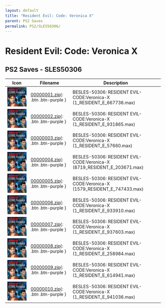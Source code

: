 ```yaml
---
layout: default
title: "Resident Evil: Code: Veronica X"
parent: PS2 Saves
permalink: PS2/SLES50306/
---
```

# Resident Evil: Code: Veronica X

## PS2 Saves - SLES50306

| Icon | Filename | Description |
|------|----------|-------------|
| ![Resident Evil: Code: Veronica X](icon0.png) | [00000001.zip](00000001.zip){: .btn .btn-purple } | BESLES-50306: RESIDENT EVIL-CODE:Veronica-X (1_RESIDENT_E_667736.max) |
| ![Resident Evil: Code: Veronica X](icon0.png) | [00000002.zip](00000002.zip){: .btn .btn-purple } | BESLES-50306: RESIDENT EVIL-CODE:Veronica-X (1_RESIDENT_E_931865.max) |
| ![Resident Evil: Code: Veronica X](icon0.png) | [00000003.zip](00000003.zip){: .btn .btn-purple } | BESLES-50306: RESIDENT EVIL-CODE:Veronica-X (1_RESIDENT_E_57660.max) |
| ![Resident Evil: Code: Veronica X](icon0.png) | [00000004.zip](00000004.zip){: .btn .btn-purple } | BESLES-50306: RESIDENT EVIL-CODE:Veronica-X (8719_RESIDENT_E_203671.max) |
| ![Resident Evil: Code: Veronica X](icon0.png) | [00000005.zip](00000005.zip){: .btn .btn-purple } | BESLES-50306: RESIDENT EVIL-CODE:Veronica-X (1579_RESIDENT_E_747433.max) |
| ![Resident Evil: Code: Veronica X](icon0.png) | [00000006.zip](00000006.zip){: .btn .btn-purple } | BESLES-50306: RESIDENT EVIL-CODE:Veronica-X (1_RESIDENT_E_933910.max) |
| ![Resident Evil: Code: Veronica X](icon0.png) | [00000007.zip](00000007.zip){: .btn .btn-purple } | BESLES-50306: RESIDENT EVIL-CODE:Veronica-X (1_RESIDENT_E_937603.max) |
| ![Resident Evil: Code: Veronica X](icon0.png) | [00000008.zip](00000008.zip){: .btn .btn-purple } | BESLES-50306: RESIDENT EVIL-CODE:Veronica-X (1_RESIDENT_E_258984.max) |
| ![Resident Evil: Code: Veronica X](icon0.png) | [00000009.zip](00000009.zip){: .btn .btn-purple } | BESLES-50306: RESIDENT EVIL-CODE:Veronica-X (1_RESIDENT_E_614941.max) |
| ![Resident Evil: Code: Veronica X](icon0.png) | [00000010.zip](00000010.zip){: .btn .btn-purple } | BESLES-50306: RESIDENT EVIL-CODE:Veronica-X (1_RESIDENT_E_941036.max) |
